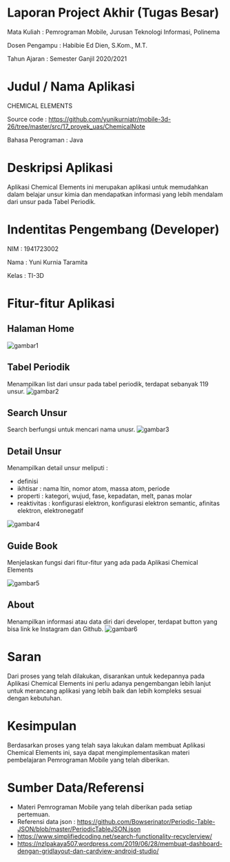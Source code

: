 # Laporan Project Akhir (Tugas Besar)

Mata Kuliah : Pemrograman Mobile, Jurusan Teknologi Informasi, Polinema

Dosen Pengampu : Habibie Ed Dien, S.Kom., M.T.

Tahun Ajaran : Semester Ganjil 2020/2021

# Judul / Nama Aplikasi
CHEMICAL ELEMENTS

Source code : https://github.com/yunikurniatr/mobile-3d-26/tree/master/src/17_proyek_uas/ChemicalNote

Bahasa Perograman : Java

# Deskripsi Aplikasi
Aplikasi Chemical Elements ini merupakan aplikasi untuk memudahkan dalam belajar unsur kimia dan mendapatkan informasi yang lebih mendalam dari unsur pada Tabel Periodik.

# Indentitas Pengembang (Developer)
NIM : 1941723002

Nama : Yuni Kurnia Taramita

Kelas : TI-3D


# Fitur-fitur Aplikasi
## Halaman Home

![gambar1](img/home.jpg)


## Tabel Periodik

Menampilkan list dari unsur pada tabel periodik, terdapat sebanyak 119 unsur.
![gambar2](img/tabelperiodik.jpg)


## Search Unsur

Search berfungsi untuk mencari nama unusr.
![gambar3](img/search.jpg)


## Detail Unsur

Menampilkan detail unsur meliputi :
- definisi
- ikhtisar : nama ltin, nomor atom, massa atom, periode
- properti : kategori, wujud, fase, kepadatan, melt, panas molar
- reaktivitas : konfigurasi elektron, konfigurasi elektron semantic, afinitas elektron, elektronegatif

![gambar4](img/detail.jpg)


## Guide Book

Menjelaskan fungsi dari fitur-fitur yang ada pada Aplikasi Chemical Elements

![gambar5](img/guidebook.jpg)


## About

Menampilkan informasi atau data diri dari developer, terdapat button yang bisa link ke Instagram dan Github.
![gambar6](img/about.jpg)

# Saran
Dari proses yang telah dilakukan, disarankan untuk kedepannya pada Aplikasi Chemical Elements ini perlu adanya pengembangan lebih lanjut untuk merancang aplikasi yang lebih baik dan lebih kompleks sesuai dengan kebutuhan. 

# Kesimpulan
Berdasarkan proses yang telah saya lakukan dalam membuat Aplikasi Chemical Elements ini, saya dapat mengimplementasikan materi pembelajaran Pemrograman Mobile yang telah diberikan.

# Sumber Data/Referensi
- Materi Pemrograman Mobile yang telah diberikan pada setiap pertemuan.
- Referensi data json : https://github.com/Bowserinator/Periodic-Table-JSON/blob/master/PeriodicTableJSON.json
- https://www.simplifiedcoding.net/search-functionality-recyclerview/
- https://nzlpakaya507.wordpress.com/2019/06/28/membuat-dashboard-dengan-gridlayout-dan-cardview-android-studio/

